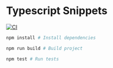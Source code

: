 # Typescript Snippets

[![CI](https://github.com/hrozan/ts-code-snippets/actions/workflows/main.yml/badge.svg)](https://github.com/hrozan/ts-code-snippets/actions/workflows/main.yml)

```bash
npm install # Install dependencies
```

```bash
npm run build # Build project
```

```bash
npm test # Run tests
```
